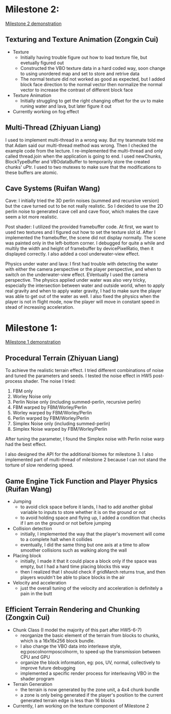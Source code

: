 # Milestone 2:
[Milestone 2 demonstration](https://www.youtube.com/watch?v=hBTctWhnhlQ&t=14s)
## Texturing and Texture Animation (Zongxin Cui)
- Texture
   - Initially having trouble figure out how to load texture file, but evetually figured out
   - Constructed the VBO texture data in a hard coded way, soon change to using unordered map and set to store and retrive data
   - The normal texture did not worked as good as expected, but I added block face direction to the normal vector then normalize the normal vector to increase the contrast of different block face
- Texture Animation
   - Initially struggling to get the right changing offset for the uv to make runing water and lava, but later figure it out
- Currently working on fog effect

## Multi-Thread (Zhiyuan Liang)
I used to implement multi-thread in a wrong way. But my teammate told me that Adam said our multi-thread method was wrong. Then I checked the example code from the lecture. I re-implemented the multi-thread and only called thread.join when the application is going to end.
I used newChunks, BlockTypeBuffer and VBOdataBuffer to temporarily store the created chunks' uPtr. I used to two mutexes to make sure that the modifications to these buffers are atomic.

## Cave Systems (Ruifan Wang)
Cave: I initially tried the 3D perlin noises (summed and recursive version) but the cave turned out to be not really realistic. So I decided to use the 2D perlin noise to generated cave cell and cave floor, which makes the cave seem a lot more realistic.

Post shader: I utilized the provided framebuffer code. At first, we want to used two textures and I figured out how to set the texture slot id. After I implemented the framebuffer, the scene did not display normally. The scene was painted only in the left-bottom corner. I debugged for quite a while and multily the width and height of framebuffer by devicePixelRatio, then it displayed correctly. I also added a cool underwater-view effect.

Physics under water and lava: I first had trouble with detecting the water with either the camera perspective or the player perspective, and when to switch on the underwater-view effect. EVentually I used the camera perspective. The physics applied under water was also very tricky, especially the intersection between water and outside world, when to apply real gravity and when to apply water gravity, I had to make sure the player was able to get out of the water as well. I also fixed the physics when the player is not in flight mode, now the player will move in constant speed in stead of increasing acceleration. 


# Milestone 1: 

[Milestone 1 demonstration](https://www.youtube.com/watch?v=VI6Wz9TMFQs)

## Procedural Terrain (Zhiyuan Liang)

To achieve the realistic terrain effect. I tried different combinations of noise and tuned the parameters and seeds. I tested the noise effect in HW5 post-process shader.
The noise I tried:
1. FBM only
2. Worley Noise only
3. Perlin Noise only (including summed-perlin, recursive perlin)
4. FBM warped by FBM/Worley/Perlin
5. Worley warped by FBM/Worley/Perlin
6. Perlin warped by FBM/Worley/Perlin
7. Simplex Noise only (including summed-perlin)
8. Simplex Noise warped by FBM/Worley/Perlin

After tuning the parameter, I found the Simplex noise with Perlin noise warp had the best effect.

I also designed the API for the additional biomes for milestone 3.
I also implemented part of multi-thread of milestone 2 because I can not stand the torture of slow rendering speed.

## Game Engine Tick Function and Player Physics (Ruifan Wang)

- Jumping
   - to avoid click space before it lands, I had to add another global variable to inputs to store whether it is on the ground or not
   - to avoid holding space and flying up, I added a condition that checks if I am on the ground or not before jumping
- Collision detection
   - initially, I implemented the way that the player's movement will come to a complete halt when it collides
   - eventually, I did the same thing but one axis at a time to allow smoother collisions such as walking along the wall
- Placing block
   - initially, I made it that it could place a block only if the space was empty, but I had a hard time placing blocks this way
   - then I realized that I should check if gridMarch returns true, and then players wouldn't be able to place blocks in the air
- Velocity and acceleration
   - just the overall tuning of the velocity and acceleration is definitely a pain in the butt

## Efficient Terrain Rendering and Chunking (Zongxin Cui)
- Chunk Class (I model the majority of this part after HW5-6-7)
  - reorganize the basic element of the terrain from blocks to chunks, which is a 16x16x256 block bundle. 
  - I also change the VBO data into interleave style, eg:poscolnormposcolnorm, to speed up the transmission between CPU and GPU
  - organize the block information, eg: pos, UV, normal, collectively to improve future debugging
  - implemented a specific render process for interleaving VBO in the shader program
- Terrain Generation
  - the terrain is now generated by the zone unit, a 4x4 chunk bundle
  - a zone is only being generated if the player's position to the current generated terrain edge is less than 16 blocks
- Currently, I am working on the texture component of Milestone 2



    


    
